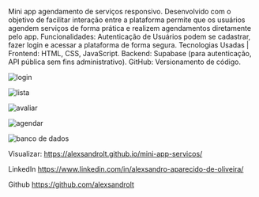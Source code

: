 Mini app agendamento de serviços responsivo.
Desenvolvido com o objetivo de facilitar interação entre a plataforma permite que os usuários agendem serviços de forma prática e realizem agendamentos diretamente pelo app.
Funcionalidades: Autenticação de Usuários podem se cadastrar, fazer login e acessar a plataforma de forma segura.
Tecnologias Usadas |
Frontend: HTML, CSS, JavaScript.
Backend: Supabase (para autenticação, API pública sem fins administrativo).
GitHub: Versionamento de código.





![login](https://github.com/user-attachments/assets/4522a43b-4131-475d-a48f-42422d44adc1)


![lista](https://github.com/user-attachments/assets/39747bde-5420-4860-8667-a010d99ccb3f)


![avaliar](https://github.com/user-attachments/assets/bb368b04-28c7-4042-9001-1460a065c0fb)

![agendar](https://github.com/user-attachments/assets/a8a2b6be-6f57-4e09-878e-50ba8f3b0a0a)




![banco de dados](https://github.com/user-attachments/assets/fe62cdc4-7e0c-4985-b7c1-95b4d4651a93)




Visualizar:  https://alexsandrolt.github.io/mini-app-servicos/


LinkedIn https://www.linkedin.com/in/alexsandro-aparecido-de-oliveira/


Github https://github.com/alexsandrolt
